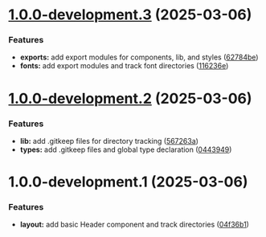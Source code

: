 # [1.0.0-development.3](https://github.com/sr-githaka/shoply/compare/v1.0.0-development.2...v1.0.0-development.3) (2025-03-06)


### Features

* **exports:** add export modules for components, lib, and styles ([62784be](https://github.com/sr-githaka/shoply/commit/62784be00e67341d2883538dbb7c9daa185c6d58))
* **fonts:** add export modules and track font directories ([116236e](https://github.com/sr-githaka/shoply/commit/116236e65a4ee77db1b56f3e1b94f44dda5f01cd))

# [1.0.0-development.2](https://github.com/sr-githaka/shoply/compare/v1.0.0-development.1...v1.0.0-development.2) (2025-03-06)


### Features

* **lib:** add .gitkeep files for directory tracking ([567263a](https://github.com/sr-githaka/shoply/commit/567263a7a68c89519c3797db16595ecaf6505cfa))
* **types:** add .gitkeep files and global type declaration ([0443949](https://github.com/sr-githaka/shoply/commit/04439498ce2741ba191a0bce9013a1cdfaf4ed4a))

# 1.0.0-development.1 (2025-03-06)


### Features

* **layout:** add basic Header component and track directories ([04f36b1](https://github.com/sr-githaka/shoply/commit/04f36b16e6abd044cbebb38c8be4faa5d0f9994f))
